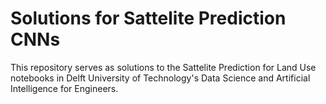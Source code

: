 # Solutions for Sattelite Prediction CNNs
This repository serves as solutions to the Sattelite Prediction for Land Use notebooks in Delft University of Technology's Data Science and Artificial Intelligence for Engineers.